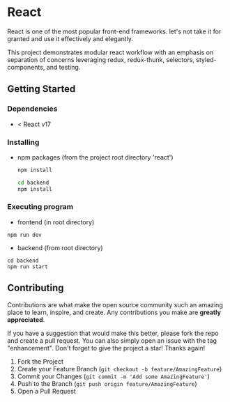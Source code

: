 # React
React is one of the most popular front-end frameworks. let's not take it for granted and use it effectively and elegantly. 

This project demonstrates modular react workflow with an emphasis on separation of concerns leveraging redux, redux-thunk, selectors, styled-components, and testing.

## Getting Started

### Dependencies

* < React v17

### Installing

* npm packages (from the project root directory 'react')

   ```sh
   npm install
   ```
   
  ```sh
  cd backend
  npm install
  ```

### Executing program

* frontend (in root directory)
```
npm run dev
```

* backend (from root directory)
```
cd backend
npm run start
```

## Contributing

Contributions are what make the open source community such an amazing place to learn, inspire, and create. Any contributions you make are **greatly appreciated**.

If you have a suggestion that would make this better, please fork the repo and create a pull request. You can also simply open an issue with the tag "enhancement".
Don't forget to give the project a star! Thanks again!

1. Fork the Project
2. Create your Feature Branch (`git checkout -b feature/AmazingFeature`)
3. Commit your Changes (`git commit -m 'Add some AmazingFeature'`)
4. Push to the Branch (`git push origin feature/AmazingFeature`)
5. Open a Pull Request
